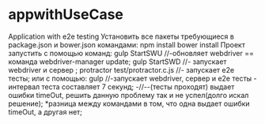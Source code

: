 # appwithUseCase
Application with e2e testing
Установить все пакеты требующиеся в package.json и bower.json командами:
npm install
bower install
Проект запустить с помощью команд:
gulp StartSWU   //-обновляет webdriver == команда webdriver-manager update;
gulp StartSWD   //- запускает webdriver и сервер ;
protractor test/protractor.c.js  //- запускает e2e тесты;
или с помощью: 
gulp  //-запускает webdriver, сервер и е2е тесты  - интервал теста составляет 7 секунд;
-//--(тесты проходят) выдает ошибки timeOut, решить данную проблему так и не успел(долго искал решение);
*разница между командами в том, что одна выдает ошибки timeOut, а другая нет; 
